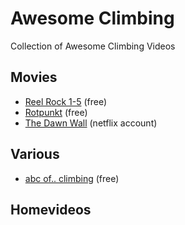 # Awesome Climbing
Collection of Awesome Climbing Videos

## Movies
* [Reel Rock 1-5](https://www.redbull.com/int-en/shows/reel-rock-1) (free)
* [Rotpunkt](https://www.youtube.com/watch?v=SbWvFjUIt5k&t=13s) (free)
* [The Dawn Wall](https://www.netflix.com/watch/81004270?trackId=13752289&) (netflix account)

## Various
* [abc of.. climbing](https://www.redbull.com/int-en/episodes/abc-of-s2-e1-climbing) (free)

## Homevideos
